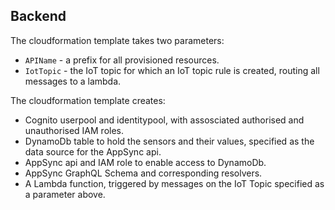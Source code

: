 ## Backend

The cloudformation template takes two parameters:

- `APIName` - a prefix for all provisioned resources.
- `IotTopic` - the IoT topic for which an IoT topic rule is created, routing all messages to a lambda.

The cloudformation template creates:

- Cognito userpool and identitypool, with assosciated authorised and unauthorised IAM roles.
- DynamoDb table to hold the sensors and their values, specified as the data source for the AppSync api.
- AppSync api and IAM role to enable access to DynamoDb.
- AppSync GraphQL Schema and corresponding resolvers.
- A Lambda function, triggered by messages on the IoT Topic specified as a parameter above.
